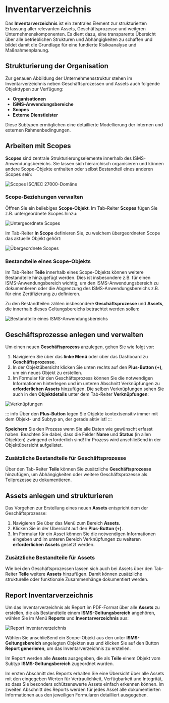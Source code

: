 <!-- © 2025 The Project Contributors - see AUTHORS.txt -->
# Inventarverzeichnis

Das **Inventarverzeichnis** ist ein zentrales Element zur strukturierten Erfassung aller relevanten Assets, Geschäftsprozesse und weiteren Unternehmenskomponenten. Es dient dazu, eine transparente Übersicht über alle betrieblichen Strukturen und Abhängigkeiten zu schaffen und bildet damit die Grundlage für eine fundierte Risikoanalyse und Maßnahmenplanung.

## Strukturierung der Organisation

Zur genauen Abbildung der Unternehmensstruktur stehen im Inventarverzeichnis neben Geschäftsprozessen und Assets auch folgende Objekttypen zur Verfügung:

- **Organisationen**  
- **ISMS-Anwendungsbereiche**  
- **Scopes**  
- **Externe Dienstleister**  

Diese Subtypen ermöglichen eine detaillierte Modellierung der internen und externen Rahmenbedingungen.

## Arbeiten mit Scopes

**Scopes** sind zentrale Strukturierungselemente innerhalb des ISMS-Anwendungsbereichs. Sie lassen sich hierarchisch organisieren und können andere Scope-Objekte enthalten oder selbst Bestandteil eines anderen Scopes sein:

![Scopes ISO/IEC 27000-Domäne](/assets/domain-iso/verinice-39-scopes.de.png)

### Scope-Beziehungen verwalten

Öffnen Sie ein beliebiges **Scope-Objekt**.
Im Tab-Reiter **Scopes** fügen Sie z.B. untergeordnete Scopes hinzu:

![Untergeordnete Scopes](/assets/domain-iso/verinice-39-scopes-parts.de.png)

Im Tab-Reiter **In Scope** definieren Sie, zu welchem übergeordneten Scope das aktuelle Objekt gehört:

![Übergeordnete Scopes](/assets/domain-iso/verinice-39-superordinate-scopes.de.png)

### Bestandteile eines Scope-Objekts

Im Tab-Reiter **Teile** innerhalb eines Scope-Objekts können weitere Bestandteile hinzugefügt werden. Dies ist insbesondere z.B. für einen ISMS-Anwendungsbereich wichtig, um den ISMS-Anwendungsbereich zu dokumentieren oder die Abgrenzung des ISMS-Anwendungsbereichs z.B. für eine Zertifizierung zu definieren.

Zu den Bestandteilen zählen insbesondere **Geschäftsprozesse** und **Assets**, die innerhalb dieses Geltungsbereichs betrachtet werden sollen:

![Bestandteile eines ISMS-Anwendungsbereichs](/assets/domain-iso/verinice-39-components-of-ISMS-application.de.png)

## Geschäftsprozesse anlegen und verwalten

Um einen neuen **Geschäftsprozess** anzulegen, gehen Sie wie folgt vor:

1. Navigieren Sie über das **linke Menü** oder über das Dashboard zu **Geschäftsprozesse**.
2. In der Objektübersicht klicken Sie unten rechts auf den **Plus-Button (+)**, um ein neues Objekt zu erstellen.
3. Im Formular für den Geschäftsprozess können Sie die notwendigen Informationen hinterlegen und im unteren Abschnitt Verknüpfungen zu **erforderlichen Assets** hinzufügen. Die selben Verknüpfungen sehen Sie auch in den **Objektdetails** unter dem Tab-Reiter **Verknüpfungen**:

![Verknüpfungen](/assets/domain-iso/verinice-39-links-between-process-and-asset.de.png)

::: info Über den **Plus-Button** legen Sie Objekte kontextsensitiv immer mit dem Objekt- und Subtyp an, der gerade aktiv ist!
:::

**Speichern** Sie den Prozess wenn Sie alle Daten wie gewünscht erfasst haben. Beachten Sie dabei, dass die Felder **Name** und **Status** (in allen Objekten) zwingend erforderlich sind! Ihr Prozess wird anschließend in der Objektübersicht aufgelistet.

### Zusätzliche Bestandteile für Geschäftsprozesse

Über den Tab-Reiter **Teile** können Sie zusätzliche **Geschäftsprozesse** hinzufügen, um Abhängigkeiten oder weitere Geschäftsprozesse als Teilprozesse zu dokumentieren.

## Assets anlegen und strukturieren

Das Vorgehen zur Erstellung eines neuen **Assets** entspricht dem der Geschäftsprozesse:

1. Navigieren Sie über das Menü zum Bereich **Assets**.
2. Klicken Sie in der Übersicht auf den **Plus-Button (+)**.
3. Im Formular für ein Asset können Sie die notwendigen Informationen eingeben und im unteren Bereich Verknüpfungen zu weiteren **erforderlichen Assets** gesetzt werden.

### Zusätzliche Bestandteile für Assets

Wie bei den Geschäftsprozessen lassen sich auch bei Assets über den Tab-Reiter **Teile** weitere **Assets** hinzufügen. Damit können zusätzliche strukturelle oder funktionale Zusammenhänge dokumentiert werden.

## Report Inventarverzeichnis

Um das Inventarverzeichnis als Report im PDF-Format über alle **Assets** zu erstellen, die als Bestandteile einem **ISMS-Geltungsbereich** angehören, wählen Sie im Menü **Reports** und **Inventarverzeichnis** aus:

![Report Inventarverzeichnis](/assets/domain-iso/verinice-39-inventory-of-assets.de.png)

Wählen Sie anschließend ein Scope-Objekt aus den unter **ISMS-Geltungsbereich** angelegten Objekten aus und klicken Sie auf den Button **Report generieren**, um das Inventarverzeichnis zu erstellen.

Im Report werden alle **Assets** ausgegeben, die als **Teile** einem Objekt vom Subtyp **ISMS-Geltungsbereich** zugeordnet wurden.

Im ersten Abschnitt des Reports erhalten Sie eine Übersicht über alle Assets mit den eingegeben Werten für Vertraulichkeit, Verfügbarkeit und Integrität, so dass Sie besonders schützenswerte Assets einfach erkennen können. Im zweiten Abschnitt des Reports werden für jedes Asset alle dokumentierten Informationen aus den jeweiligen Formularen detailliert ausgegeben.

